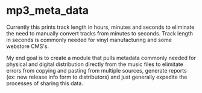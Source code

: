 # mp3_meta_data

Currently this prints track length in hours, minutes and seconds to eliminate the need to manually convert tracks from minutes to seconds. Track length in seconds is commonly needed for vinyl manufacturing and some webstore CMS's.

My end goal is to create a module that pulls metadata commonly needed for physical and digital distribution directly from the music files to elimitate errors from copying and pasting from multiple sources, generate reports (ex: new release info form to distributors) and just generally expedite the processes of sharing this data. 
